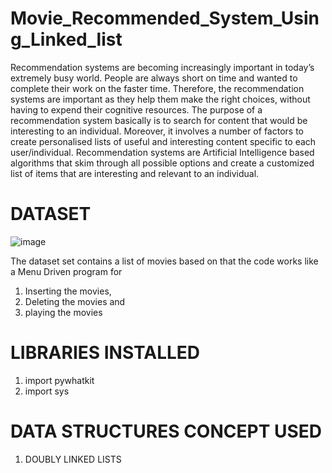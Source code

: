 # Movie_Recommended_System_Using_Linked_list
Recommendation systems are becoming increasingly important in today’s extremely busy world. People are always short on time and wanted to complete their work on the faster time. Therefore, the recommendation systems are important as they help them make the right choices, without having to expend their cognitive resources.
The purpose of a recommendation system basically is to search for content that would be interesting to an individual. Moreover, it involves a number of factors to create personalised lists of useful and interesting content specific to each user/individual. Recommendation systems are Artificial Intelligence based algorithms that skim through all possible options and create a customized list of items that are interesting and relevant to an individual.

# DATASET

![image](https://user-images.githubusercontent.com/82249340/213220435-6737e0e3-4cf5-4943-aa34-4d179680117f.png)

The dataset set contains a list of movies based on that the code works like a Menu Driven program for
1. Inserting the movies,
2. Deleting the movies and 
3. playing the movies

# LIBRARIES INSTALLED
1.  import pywhatkit
2.  import sys

# DATA STRUCTURES CONCEPT USED
1. DOUBLY LINKED LISTS
